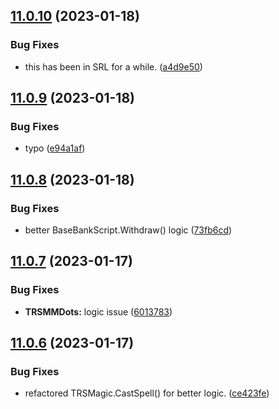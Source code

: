 ## [11.0.10](https://github.com/Torwent/WaspLib/compare/v11.0.9...v11.0.10) (2023-01-18)


### Bug Fixes

* this has been in SRL for a while. ([a4d9e50](https://github.com/Torwent/WaspLib/commit/a4d9e50905ee747c55dda3faa3db8e7d0fe15add))



## [11.0.9](https://github.com/Torwent/WaspLib/compare/v11.0.8...v11.0.9) (2023-01-18)


### Bug Fixes

* typo ([e94a1af](https://github.com/Torwent/WaspLib/commit/e94a1afd1edef8ca3989d4fdcb3fb7d807f4ad28))



## [11.0.8](https://github.com/Torwent/WaspLib/compare/v11.0.7...v11.0.8) (2023-01-18)


### Bug Fixes

* better BaseBankScript.Withdraw() logic ([73fb6cd](https://github.com/Torwent/WaspLib/commit/73fb6cdca4d999fddca1bf1ec9d3ff04287f3921))



## [11.0.7](https://github.com/Torwent/WaspLib/compare/v11.0.6...v11.0.7) (2023-01-17)


### Bug Fixes

* **TRSMMDots:** logic issue ([6013783](https://github.com/Torwent/WaspLib/commit/6013783afd6c1b14ba1cfd32142224098d79e754))



## [11.0.6](https://github.com/Torwent/WaspLib/compare/v11.0.5...v11.0.6) (2023-01-17)


### Bug Fixes

* refactored TRSMagic.CastSpell() for better logic. ([ce423fe](https://github.com/Torwent/WaspLib/commit/ce423fe11d95a95388d3efd604ebe4a9319c8748))



